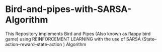 # Bird-and-pipes-with-SARSA-Algorithm
This Repository implements Bird and Pipes (Also known as flappy bird game) using REINFORCEMENT LEARNING with the use of SARSA (State–action–reward–state–action ) Algorithm
